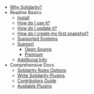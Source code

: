 - [Why Solidarity?](#why-does-solidarity-existquestion)
- Readme Basics
  - [Install](#install)
  - [How do I use it?](#how-do-I-use-it)
  - [How do I update it?](#how-do-i-update-it-to-my-machine-specs)
  - [How do I create my first snapshot?](#how-do-I-create-my-first-snapshot)
  - [Supported Systems](#supported-systems)
  - [Support](#support)
    - [Open Source](#open-source)
    - [Premium](#premium)
  - [Additional Info](#additional-info)
- Comprehensive Docs
  - [Solidarity Rules Options](/docs/options.md)
  - [Write Solidarity Plugins](/docs/plugins.md)
  - [Contributors Guide](/docs/contributorsGuide.md)
  - [Available Plugins](/docs/pluginsList.md)
